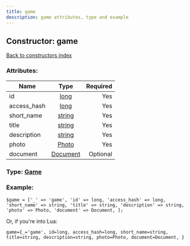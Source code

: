 ```yaml
---
title: game
description: game attributes, type and example
---
```

## Constructor: game  
[Back to constructors index](index.md)



### Attributes:

| Name     |    Type       | Required |
|----------|:-------------:|---------:|
|id|[long](../types/long.md) | Yes|
|access\_hash|[long](../types/long.md) | Yes|
|short\_name|[string](../types/string.md) | Yes|
|title|[string](../types/string.md) | Yes|
|description|[string](../types/string.md) | Yes|
|photo|[Photo](../types/Photo.md) | Yes|
|document|[Document](../types/Document.md) | Optional|



### Type: [Game](../types/Game.md)


### Example:

```
$game = ['_' => 'game', 'id' => long, 'access_hash' => long, 'short_name' => string, 'title' => string, 'description' => string, 'photo' => Photo, 'document' => Document, ];
```  

Or, if you're into Lua:  


```
game={_='game', id=long, access_hash=long, short_name=string, title=string, description=string, photo=Photo, document=Document, }

```


